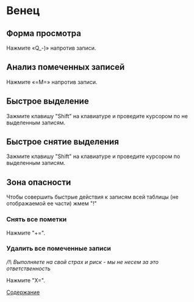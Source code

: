 # Венец

## Форма просмотра

Нажмите «Q_-)» напротив записи.

## Анализ помеченных записей

Нажмите «=M=» напротив записи.

## Быстрое выделение

Зажмите клавишу "Shift" на клавиатуре и проведите курсором по не выделенным записям.

## Быстрое снятие выделения

Зажмите клавишу "Shift" на клавиатуре и проведите курсором по выделенным записям.

## Зона опасности

Чтобы совершить быстрые действия к записям всей таблицы (не отображаемой ее части) жмем "!"

### Снять все пометки

Нажмите "+=".

### Удалить все помеченные записи

*/!\ Выполняете на свой страх и риск - мы не несем за это ответственность*

Нажмите "X=".

[Содержание](https://github.com/Alexxx180/Wisdom/blob/master/Instruction/Wreath/Contents.md)
